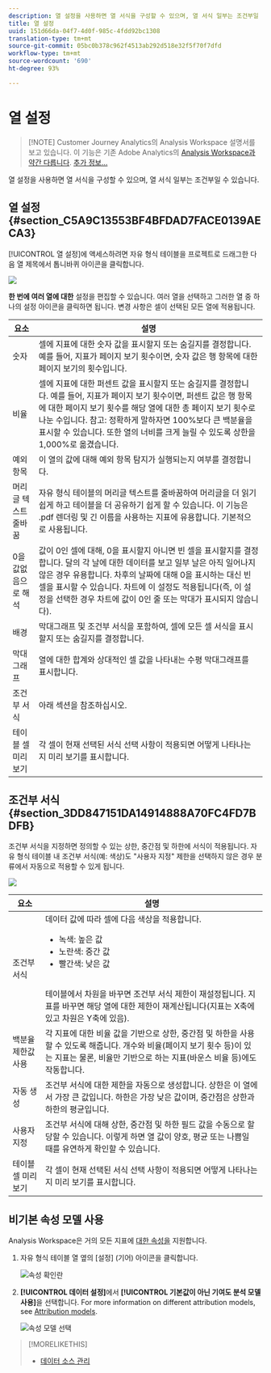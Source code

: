 ```yaml
---
description: 열 설정을 사용하면 열 서식을 구성할 수 있으며, 열 서식 일부는 조건부일 수 있습니다.
title: 열 설정
uuid: 151d66da-04f7-4d0f-985c-4fdd92bc1308
translation-type: tm+mt
source-git-commit: 05bc0b378c962f4513ab292d518e32f5f70f7dfd
workflow-type: tm+mt
source-wordcount: '690'
ht-degree: 93%

---
```



# 열 설정

>[!NOTE] Customer Journey Analytics의 Analysis Workspace 설명서를 보고 있습니다. 이 기능은 기존 Adobe Analytics의 [Analysis Workspace과 약간 다릅니다](https://docs.adobe.com/content/help/ko-KR/analytics/analyze/analysis-workspace/home.html). [추가 정보...](/help/getting-started/cja-aa.md)

열 설정을 사용하면 열 서식을 구성할 수 있으며, 열 서식 일부는 조건부일 수 있습니다.

## 열 설정 {#section_C5A9C13553BF4BFDAD7FACE0139AECA3}

[!UICONTROL 열 설정]에 액세스하려면 자유 형식 테이블을 프로젝트로 드래그한 다음 열 제목에서 톱니바퀴 아이콘을 클릭합니다.

![](assets/column_settings.png)

**한 번에 여러 열에 대한** 설정을 편집할 수 있습니다. 여러 열을 선택하고 그러한 열 중 하나의 설정 아이콘을 클릭하면 됩니다. 변경 사항은 셀이 선택된 모든 열에 적용됩니다.

| 요소 | 설명 |
|--- |--- |
| 숫자 | 셀에 지표에 대한 숫자 값을 표시할지 또는 숨길지를 결정합니다. 예를 들어, 지표가 페이지 보기 횟수이면, 숫자 값은 행 항목에 대한 페이지 보기의 횟수입니다. |
| 비율 | 셀에 지표에 대한 퍼센트 값을 표시할지 또는 숨길지를 결정합니다. 예를 들어, 지표가 페이지 보기 횟수이면, 퍼센트 값은 행 항목에 대한 페이지 보기 횟수를 해당 열에 대한 총 페이지 보기 횟수로 나눈 수입니다.  참고: 정확하게 말하자면 100%보다 큰 백분율을 표시할 수 있습니다. 또한 열의 너비를 크게 늘릴 수 있도록 상한을 1,000%로 옮겼습니다. |
| 예외 항목 | 이 열의 값에 대해 예외 항목 탐지가 실행되는지 여부를 결정합니다. |
| 머리글 텍스트 줄바꿈 | 자유 형식 테이블의 머리글 텍스트를 줄바꿈하여 머리글을 더 읽기 쉽게 하고 테이블을 더 공유하기 쉽게 할 수 있습니다. 이 기능은 .pdf 렌더링 및 긴 이름을 사용하는 지표에 유용합니다. 기본적으로 사용됩니다. |
| 0을 값없음으로 해석 | 값이 0인 셀에 대해, 0을 표시할지 아니면 빈 셀을 표시할지를 결정합니다. 달의 각 날에 대한 데이터를 보고 일부 날은 아직 일어나지 않은 경우 유용합니다. 차후의 날짜에 대해 0을 표시하는 대신 빈 셀을 표시할 수 있습니다. 차트에 이 설정도 적용됩니다(즉, 이 설정을 선택한 경우 차트에 값이 0인 줄 또는 막대가 표시되지 않습니다). |
| 배경 | 막대그래프 및 조건부 서식을 포함하여, 셀에 모든 셀 서식을 표시할지 또는 숨길지를 결정합니다. |
| 막대그래프 | 열에 대한 합계와 상대적인 셀 값을 나타내는 수평 막대그래프를 표시합니다. |
| 조건부 서식 | 아래 섹션을 참조하십시오. |
| 테이블 셀 미리 보기 | 각 셀이 현재 선택된 서식 선택 사항이 적용되면 어떻게 나타나는지 미리 보기를 표시합니다. |


## 조건부 서식 {#section_3DD847151DA14914888A70FC4FD7BDFB}

조건부 서식을 지정하면 정의할 수 있는 상한, 중간점 및 하한에 서식이 적용됩니다. 자유 형식 테이블 내 조건부 서식(예: 색상)도 &quot;사용자 지정&quot; 제한을 선택하지 않은 경우 분류에서 자동으로 적용할 수 있게 됩니다.

![](assets/conditional-formatting.png)

| 요소 | 설명 |
|--- |--- |
| 조건부 서식 | 데이터 값에 따라 셀에 다음 색상을 적용합니다. <ul><li>녹색: 높은 값</li><li>노란색: 중간 값</li><li>빨간색: 낮은 값</li></ul><br>테이블에서 차원을 바꾸면 조건부 서식 제한이 재설정됩니다. 지표를 바꾸면 해당 열에 대한 제한이 재계산됩니다(지표는 X축에 있고 차원은 Y축에 있음). |
| 백분율 제한값 사용 | 각 지표에 대한 비율 값을 기반으로 상한, 중간점 및 하한을 사용할 수 있도록 해줍니다. 개수와 비율(페이지 보기 횟수 등)이 있는 지표는 물론, 비율만 기반으로 하는 지표(바운스 비율 등)에도 작동합니다. |
| 자동 생성 | 조건부 서식에 대한 제한을 자동으로 생성합니다. 상한은 이 열에서 가장 큰 값입니다. 하한은 가장 낮은 값이며, 중간점은 상한과 하한의 평균입니다. |
| 사용자 지정 | 조건부 서식에 대해 상한, 중간점 및 하한 필드 값을 수동으로 할당할 수 있습니다. 이렇게 하면 열 값이 양호, 평균 또는 나쁨일 때를 유연하게 확인할 수 있습니다. |
| 테이블 셀 미리 보기 | 각 셀이 현재 선택된 서식 선택 사항이 적용되면 어떻게 나타나는지 미리 보기를 표시합니다. |

## 비기본 속성 모델 사용

Analysis Workspace은 거의 모든 지표에 [대한 속성을](../../attribution/overview.md) 지원합니다.

1. 자유 형식 테이블 열 옆의 [설정] (기어) 아이콘을 클릭합니다.

   ![속성 확인란](assets/attribution-checkbox.png)

2. **[!UICONTROL 데이터 설정]**&#x200B;에서 **[!UICONTROL 기본값이 아닌 기여도 분석 모델 사용]**&#x200B;을 선택합니다. For more information on different attribution models, see [Attribution models](../../attribution/models.md).

   ![속성 모델 선택](assets/attribution-select.png)


>[!MORELIKETHIS]
>
>* [데이터 소스 관리](/help/analysis-workspace/visualizations/t-sync-visualization.md)

